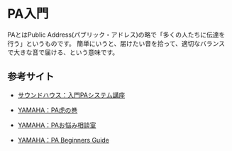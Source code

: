 # PA入門

PAとはPublic Address(パブリック・アドレス)の略で「多くの人たちに伝達を行う」というものです。
簡単にいうと、届けたい音を拾って、適切なバランスで大きな音で届ける、という意味です。

## 参考サイト
- [サウンドハウス：入門PAシステム講座](https://www.soundhouse.co.jp/howto/pa/index.php)
 
- [YAMAHA：PA虎の巻](https://jp.yamaha.com/products/contents/proaudio/musicianspa/consultant/toranomaki/index.html)
- [YAMAHA：PAお悩み相談室](https://jp.yamaha.com/products/contents/proaudio/musicianspa/consultant/)
- [YAMAHA：PA Beginners Guide](https://jp.yamaha.com/products/contents/proaudio/musicianspa/beginer_guide.html)

 

